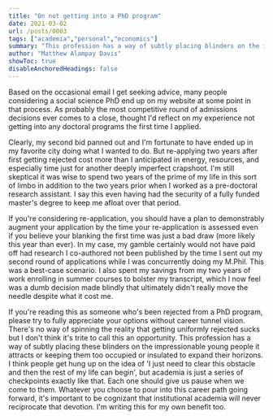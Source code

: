 ```yaml
---
title: "On not getting into a PhD program"
date: 2021-03-02
url: /posts/0003
tags: ["academia","personal","economics"]
summary: "This profession has a way of subtly placing blinders on the impressionable young people it attracts or keeping them too occupied or insulated to expand their horizons. I think people get hung up on the idea of 'I just need to clear this obstacle and then the rest of my life can begin', but academia is just a series of checkpoints exactly like that. Each one should give us pause when we come to them."
author: "Matthew Alampay Davis"
showToc: true
disableAnchoredHeadings: false
---
```


Based on the occasional email I get seeking advice, many people
considering a social science PhD end up on my website at some point in
that process. As probably the most competitive round of admissions
decisions ever comes to a close, thought I'd reflect on my experience
not getting into any doctoral programs the first time I applied.

Clearly, my second bid panned out and I'm fortunate to have ended up in
my favorite city doing what I wanted to do. But re-applying two years
after first getting rejected cost more than I anticipated in energy,
resources, and especially time just for another deeply imperfect
crapshoot. I'm still skeptical it was wise to spend two years of the
prime of my life in this sort of limbo in addition to the two years
prior when I worked as a pre-doctoral research assistant. I say this
even having had the security of a fully funded master's degree to keep
me afloat over that period.

If you're considering re-application, you should have a plan to
demonstrably augment your application by the time your re-application is
assessed even if you believe your blanking the first time was just a bad
draw (more likely this year than ever). In my case, my gamble certainly
would not have paid off had research I co-authored not been published by
the time I sent out my second round of applications while I was
concurrently doing my M.Phil. This was a best-case scenario. I also
spent my savings from my two years of work enrolling in summer courses
to bolster my transcript, which I now feel was a dumb decision made
blindly that ultimately didn't really move the needle despite what it
cost me.

If you're reading this as someone who's been rejected from a PhD
program, please try to fully appreciate your options without career
tunnel vision. There's no way of spinning the reality that getting
uniformly rejected sucks but I don't think it's trite to call this an
opportunity. This profession has a way of subtly placing these blinders
on the impressionable young people it attracts or keeping them too
occupied or insulated to expand their horizons. I think people get hung
up on the idea of 'I just need to clear this obstacle and then the rest
of my life can begin', but academia is just a series of checkpoints
exactly like that. Each one should give us pause when we come to them.
Whatever you choose to pour into this career path going forward, it's
important to be cognizant that institutional academia will never
reciprocate that devotion. I'm writing this for my own benefit too.
